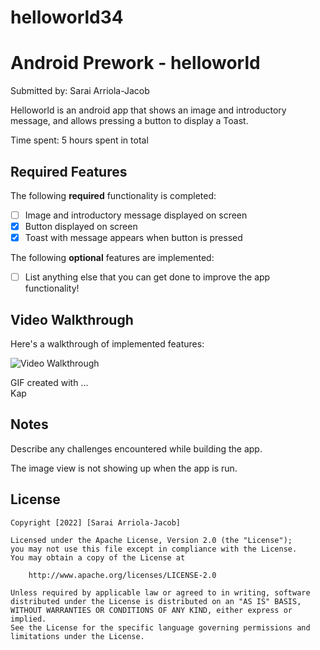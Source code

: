 # helloworld34
# Android Prework - helloworld

Submitted by: Sarai Arriola-Jacob

Helloworld is an android app that shows an image and introductory message, and allows pressing a button to display a Toast. 

Time spent: 5 hours spent in total

## Required Features

The following **required** functionality is completed:

* [ ] Image and introductory message displayed on screen
* [X] Button displayed on screen
* [X] Toast with message appears when button is pressed 

The following **optional** features are implemented:

* [ ] List anything else that you can get done to improve the app functionality!

## Video Walkthrough

Here's a walkthrough of implemented features:


<img src='https://user-images.githubusercontent.com/112107935/189790297-82d5876c-0e3c-4387-80ec-8d67381d6aa1.gif' title='Video Walkthrough' width='' alt='Video Walkthrough' />

<!-- Replace this with whatever GIF tool you used! -->
GIF created with ...  
Kap

<!-- Recommended tools:
[Kap](https://getkap.co/) for macOS
[ScreenToGif](https://www.screentogif.com/) for Windows
[peek](https://github.com/phw/peek) for Linux. -->

## Notes

Describe any challenges encountered while building the app.

The image view is not showing up when the app is run. 

## License

    Copyright [2022] [Sarai Arriola-Jacob]

    Licensed under the Apache License, Version 2.0 (the "License");
    you may not use this file except in compliance with the License.
    You may obtain a copy of the License at

        http://www.apache.org/licenses/LICENSE-2.0

    Unless required by applicable law or agreed to in writing, software
    distributed under the License is distributed on an "AS IS" BASIS,
    WITHOUT WARRANTIES OR CONDITIONS OF ANY KIND, either express or implied.
    See the License for the specific language governing permissions and
    limitations under the License.
